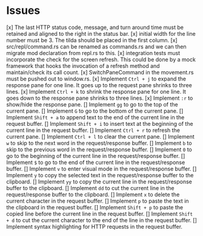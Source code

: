 # Issues

[x] The last HTTP status code, message, and turn around time must be retained and aligned to the right in the status bar.
[x] initial width for the line number must be 3. The tilda should be placed in the first column.
[x] src/repl/command.rs can be renamed as commands.rs and we can then migrate mod declaration from repl.rs to this.
[x] integration tests must incorporate the check for the screen refresh. This could be done by a mock framework that hooks the invocation of a refresh method and maintain/check its call count.
[x] SwitchPaneCommand in the movement.rs must be pushed out to window.rs.
[x] Implement `Ctrl + j` to expand the response pane for one line. It goes up to the request pane shrinks to three lines.
[x] Implement `Ctrl + k` to shrink the response pane for one line. It goes down to the response pane shrinks to three lines.
[x] Implement `:r` to show/hide the response pane.
[] Implement `gg` to go to the top of the current pane.
[] Implement `G` to go to the bottom of the current pane.
[] Implement `Shift + a` to append text to the end of the current line in the request buffer.
[] Implement `Shift + i` to insert text at the beginning of the current line in the request buffer.
[] Implement `Ctrl + r` to refresh the current pane.
[] Implement `Ctrl + l` to clear the current pane.
[] Implement `w` to skip to the next word in the request/response buffer.
[] Implement `b` to skip to the previous word in the request/response buffer.
[] Implement `0` to go to the beginning of the current line in the request/response buffer.
[] Implement `$` to go to the end of the current line in the request/response buffer.
[] Implement `v` to enter visual mode in the request/response buffer.
[] Implement `y` to copy the selected text in the request/response buffer to the clipboard.
[] Implement `yy` to copy the current line in the request/response buffer to the clipboard.
[] Implement `dd` to cut the current line in the request/response buffer to the clipboard.
[] Implement `x` to delete the current character in the request buffer.
[] Implement `p` to paste the text in the clipboard in the request buffer.
[] Implement `Shift + p` to paste the copied line before the current line in the request buffer.
[] Implement `Shift + d` to cut the current character to the end of the line in the request buffer.
[] Implement syntax highlighting for HTTP requests in the request buffer.